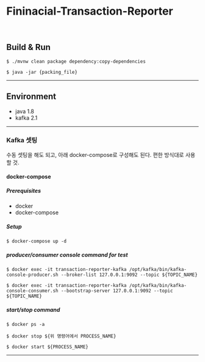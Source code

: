 # Fininacial-Transaction-Reporter
<br>

## Build & Run

```
$ ./mvnw clean package dependency:copy-dependencies

$ java -jar {packing_file}
```

***

## Environment

- java 1.8
- kafka 2.1

***

### Kafka 셋팅
수동 셋팅을 해도 되고, 아래 docker-compose로 구성해도 된다. 편한 방식대로 사용할 것.

#### docker-compose

##### Prerequisites
<ul>
    <li> docker </li>
    <li> docker-compose </li>
</ul>

##### Setup

```
$ docker-compose up -d
```

##### producer/consumer console command for test
```
$ docker exec -it transaction-reporter-kafka /opt/kafka/bin/kafka-console-producer.sh --broker-list 127.0.0.1:9092 --topic ${TOPIC_NAME}

$ docker exec -it transaction-reporter-kafka /opt/kafka/bin/kafka-console-consumer.sh --bootstrap-server 127.0.0.1:9092 --topic ${TOPIC_NAME}
```

##### start/stop command 
```
$ docker ps -a

$ docker stop ${위 명령어에서 PROCESS_NAME}

$ docker start ${PROCESS_NAME}
```

***

